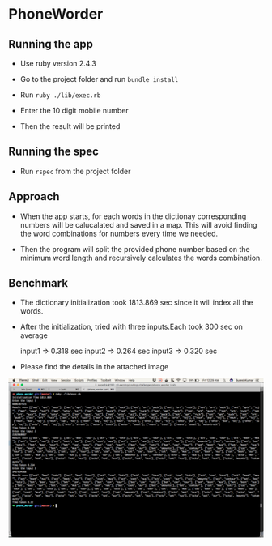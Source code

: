 # PhoneWorder


## Running the app

* Use ruby version 2.4.3

* Go to the project folder and run `bundle install`

* Run `ruby ./lib/exec.rb`

* Enter the 10 digit mobile number

* Then the result will be printed

## Running the spec

* Run `rspec` from the project folder


## Approach

* When the app starts, for each words in the dictionay corresponding numbers will be calucalated and saved in a map. This will avoid finding the word combinations for numbers every time we needed.


* Then the program will split the provided phone number based on the minimum word 
  length and recursively calculates the words combination.


## Benchmark 

* The dictionary initialization took 1813.869 sec since it will index all the words.

* After the initialization, tried with three inputs.Each took 300 sec on average

    input1 => 0.318 sec
    input2 => 0.264 sec
    input3 => 0.320 sec

* Please find the details in the attached image    

![Image](resource/benchmark.png)


